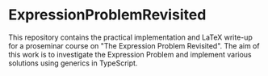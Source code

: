 # ExpressionProblemRevisited
This repository contains the practical implementation and LaTeX write-up for a proseminar course on "The Expression Problem Revisited". The aim of this work is to investigate the Expression Problem and implement various solutions using generics in TypeScript.
